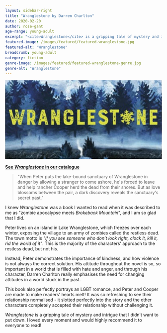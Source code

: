 ```yaml
---
layout: sidebar-right
title: "Wranglestone by Darren Charlton"
date: 2020-02-20
author: rose-gant
age-range: young-adult
excerpt: "<cite>Wranglestone</cite> is a gripping tale of mystery and intrigue."
featured-image: /images/featured/featured-wranglestone.jpg
featured-alt: "Wranglestone"
breadcrumb: young-adult
category: fiction
genre-image: /images/featured/featured-wranglestone-genre.jpg
genre-alt: "Wranglestone"
---
```


![Wranglestone](/images/featured/featured-wranglestone.jpg)

**[See <cite>Wranglestone</cite> in our catalogue](https://suffolk.spydus.co.uk/cgi-bin/spydus.exe/ENQ/OPAC/BIBENQ?BRN=2687397)**

> "When Peter puts the lake-bound sanctuary of Wranglestone in danger by allowing a stranger to come ashore, he's forced to leave and help rancher Cooper herd the dead from their shores. But as love blossoms between the pair, a dark discovery reveals the sanctuary's secret past."

I knew <cite>Wranglestone</cite> was a book I wanted to read when it was described to me as "zombie apocalypse meets <cite>Brokeback Mountain</cite>", and I am so glad that I did.

Peter lives on an island in Lake Wranglestone, which freezes over each winter, exposing the village to an army of zombies called the restless dead. The town motto is <em>"if you see someone who don’t look right, clock it, kill it, rid the world of it"</em>. This is the majority of the characters' approach to the restless dead, but not his.

Instead, Peter demonstrates the importance of kindness, and how violence is not always the correct solution. His attitude throughout the novel is so, so important in a world that is filled with hate and anger, and through his character, Darren Charlton really emphasises the need for changing attitudes in a world stuck in the past.

This book also perfectly portrays an LGBT romance, and Peter and Cooper are made to make readers' hearts melt! It was so refreshing to see their relationship normalised - it slotted perfectly into the story and the other characters completely accepted their relationship without challenging it.

<cite>Wranglestone</cite> is a gripping tale of mystery and intrigue that I didn’t want to put down. I loved every moment and would highly recommend it to everyone to read!
